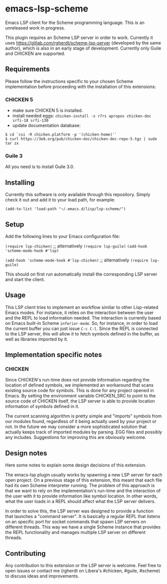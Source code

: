 # emacs-lsp-scheme

Emacs LSP client for the Scheme programming language. This is an unreleased
work in progress.

This plugin requires an Scheme LSP server in order to work. Currently it uses
https://gitlab.com/rgherdt/scheme-lsp-server (developed by the same author), which
is also in an early stage of development. Currently only Guile and CHICKEN are supported.

## Requirements

Please follow the instructions specific to your chosen Scheme implementation
before proceeding with the installation of this extensions:

### CHICKEN 5

- make sure CHICKEN 5 is installed.
- install needed eggs:
  `chicken-install -s r7rs apropos chicken-doc srfi-18 srfi-130`
- update documentation database:
```
$ cd `csi -R chicken.platform -p '(chicken-home)'`
$ curl https://3e8.org/pub/chicken-doc/chicken-doc-repo-5.tgz | sudo tar zx
```

### Guile 3

All you need is to install Guile 3.0.


## Installing

Currently this software is only available through this repository. Simply check it out 
and add it to your load path, for example:

`(add-to-list 'load-path "~/.emacs.d/lisp/lsp-scheme/")`


## Setup

Add the following lines to your Emacs configuration file:

`(require lsp-chicken)`
;; alternatively `(require lsp-guile)`
`(add-hook 'scheme-mode-hook #'lsp)`

`(add-hook 'scheme-mode-hook #'lsp-chicken)`
;; alternatively `(require lsp-guile)`

This should on first run automatically install the corresponding LSP server and
start the client.

## Usage

This LSP client tries to implement an workflow similar to other Lisp-related Emacs
modes. For instance, it relies on the interaction between the user and the REPL
to load information needed. The interaction is currently based on Emacs built-in
Scheme `inferior-mode`. So, for instance, in order to load the current buffer you
can just issue `C-c C-l`. Since the REPL is connected to the LSP server, this
will allow it to fetch symbols defined in the buffer, as well as libraries
imported by it.


## Implementation specific notes

### CHICKEN

Since CHICKEN's run-time does not provide information regarding the location of
defined symbols, we implemented an workaround that scans existing source code
for symbols. This is done for any project opened in Emacs. By setting
the environment variable CHICKEN_SRC to point to the source code of CHICKEN
itself, the LSP server is able to provide location information of symbols defined
in it.

The current scanning algorithm is pretty simple and "imports" symbols from
our modules found, regardless of it being actually used by your project
or not. In the future we may consider a more sophisticated solution that actually
keeps track of imported modules by parsing .EGG files and possibly any includes.
Suggestions for improving this are obviously welcome.

## Design notes

Here some notes to explain some design decisions of this extension.

The emacs-lsp plugin usually works by spawning a new LSP server for each
open project. On a previous stage of this extension, this meant that each file
had its own Scheme interpreter running. The problem of this approach is that
we want to rely on the implementation's run-time and the interaction of the user
with it to provide information like symbol location. In other words, what the
user loads in a REPL should affect what the LSP server delivers.

In order to solve this, the LSP server was designed to provide a function
that launches a "command server". It is basically a regular REPL that listens
on an specific port for socket commands that spawn LSP servers on different threads.
This way we have a single Scheme instance that provides the REPL functionality
and manages multiple LSP server on different threads.

## Contributing

Any contribution to this extension or the LSP server is welcome. Feel
free to open issues or contact me (rgherdt on Libera's #chicken, #guile, #scheme)
to discuss ideas and improvements.
